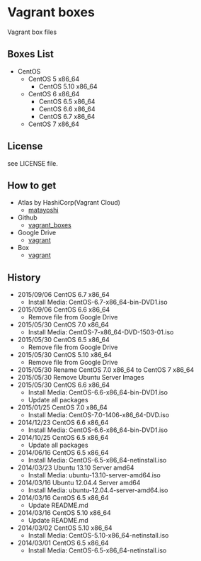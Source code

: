 Vagrant boxes
=============

Vagrant box files

Boxes List
----------

- CentOS
    - CentOS 5 x86\_64
        - CentOS 5.10 x86\_64
    - CentOS 6 x86\_64
        - CentOS 6.5 x86\_64
        - CentOS 6.6 x86\_64
        - CentOS 6.7 x86\_64
    - CentOS 7 x86\_64

License
-------

see LICENSE file.

How to get
----------

- Atlas by HashiCorp(Vagrant Cloud)
    - [matayoshi](https://vagrantcloud.com/matayoshi/)
- Github
    - [vagrant\_boxes](https://github.com/matayoshi/vagrant_boxes/releases)
- Google Drive
    - [vagrant](https://drive.google.com/folderview?id=0B_MzkQ7E4I3TekdWZkR1VEJKa1E)
- Box
    - [vagrant](https://app.box.com/s/y0acu5g4stq19wkc3gkw)

History
-------

- 2015/09/06 CentOS 6.7 x86\_64
    - Install Media: CentOS-6.7-x86\_64-bin-DVD1.iso
- 2015/09/06 CentOS 6.6 x86\_64
    - Remove file from Google Drive
- 2015/05/30 CentOS 7.0 x86\_64
    - Install Media: CentOS-7-x86\_64-DVD-1503-01.iso
- 2015/05/30 CentOS 6.5 x86\_64
    - Remove file from Google Drive
- 2015/05/30 CentOS 5.10 x86\_64
    - Remove file from Google Drive
- 2015/05/30 Rename CentOS 7.0 x86\_64 to CentOS 7 x86\_64
- 2015/05/30 Remove Ubuntu Server Images
- 2015/05/30 CentOS 6.6 x86\_64
    - Install Media: CentOS-6.6-x86\_64-bin-DVD1.iso
    - Update all packages
- 2015/01/25 CentOS 7.0 x86\_64
    - Install Media: CentOS-7.0-1406-x86\_64-DVD.iso
- 2014/12/23 CentOS 6.6 x86\_64
    - Install Media: CentOS-6.6-x86\_64-bin-DVD1.iso
- 2014/10/25 CentOS 6.5 x86\_64
    - Update all packages
- 2014/06/16 CentOS 6.5 x86\_64
    - Install Media: CentOS-6.5-x86\_64-netinstall.iso
- 2014/03/23 Ubuntu 13.10 Server amd64
    - Install Media: ubuntu-13.10-server-amd64.iso
- 2014/03/16 Ubuntu 12.04.4 Server amd64
    - Install Media: ubuntu-12.04.4-server-amd64.iso
- 2014/03/16 CentOS 6.5 x86\_64
    - Update README.md
- 2014/03/16 CentOS 5.10 x86\_64
    - Update README.md
- 2014/03/02 CentOS 5.10 x86\_64
    - Install Media: CentOS-5.10-x86\_64-netinstall.iso
- 2014/03/01 CentOS 6.5 x86\_64
    - Install Media: CentOS-6.5-x86\_64-netinstall.iso
